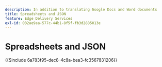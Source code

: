 ```yaml
---
description: In addition to translating Google Docs and Word documents into markdown and HTML markup, AEM also translates spreadsheets (Microsoft Excel workbooks and Google Sheets) into JSON files that can easily be consumed by your website or web application.
title: Spreadsheets and JSON
feature: Edge Delivery Services
exl-id: 032ae9aa-577c-44b1-8f5f-fb3d2885013e
---
```

# Spreadsheets and JSON

{{$include 6a783f95-dec8-4c8a-bea3-fc3567831206}}

